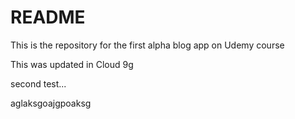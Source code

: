 # README

This is the repository for the first alpha blog app on Udemy course

This was updated in Cloud 9g

second test...

aglaksgoajgpoaksg

